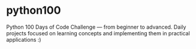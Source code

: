 # python100
Python 100 Days of Code Challenge — from beginner to advanced. Daily projects focused on learning concepts and implementing them in practical applications :)
